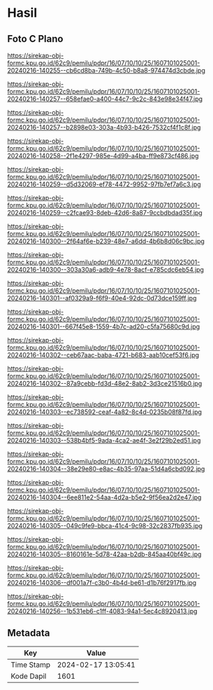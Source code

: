 # Hasil

## Foto C Plano

https://sirekap-obj-formc.kpu.go.id/62c9/pemilu/pdpr/16/07/10/10/25/1607101025001-20240216-140255--cb6cd8ba-749b-4c50-b8a8-974474d3cbde.jpg

https://sirekap-obj-formc.kpu.go.id/62c9/pemilu/pdpr/16/07/10/10/25/1607101025001-20240216-140257--658efae0-a400-44c7-9c2c-843e98e34f47.jpg

https://sirekap-obj-formc.kpu.go.id/62c9/pemilu/pdpr/16/07/10/10/25/1607101025001-20240216-140257--b2898e03-303a-4b93-b426-7532cf4f1c8f.jpg

https://sirekap-obj-formc.kpu.go.id/62c9/pemilu/pdpr/16/07/10/10/25/1607101025001-20240216-140258--2f1e4297-985e-4d99-a4ba-ff9e873cf486.jpg

https://sirekap-obj-formc.kpu.go.id/62c9/pemilu/pdpr/16/07/10/10/25/1607101025001-20240216-140259--d5d32069-ef78-4472-9952-97fb7ef7a6c3.jpg

https://sirekap-obj-formc.kpu.go.id/62c9/pemilu/pdpr/16/07/10/10/25/1607101025001-20240216-140259--c2fcae93-8deb-42d6-8a87-9ccbdbdad35f.jpg

https://sirekap-obj-formc.kpu.go.id/62c9/pemilu/pdpr/16/07/10/10/25/1607101025001-20240216-140300--2f64af6e-b239-48e7-a6dd-4b6b8d06c9bc.jpg

https://sirekap-obj-formc.kpu.go.id/62c9/pemilu/pdpr/16/07/10/10/25/1607101025001-20240216-140300--303a30a6-adb9-4e78-8acf-e785cdc6eb54.jpg

https://sirekap-obj-formc.kpu.go.id/62c9/pemilu/pdpr/16/07/10/10/25/1607101025001-20240216-140301--af0329a9-f6f9-40e4-92dc-0d73dce159ff.jpg

https://sirekap-obj-formc.kpu.go.id/62c9/pemilu/pdpr/16/07/10/10/25/1607101025001-20240216-140301--667f45e8-1559-4b7c-ad20-c5fa75680c9d.jpg

https://sirekap-obj-formc.kpu.go.id/62c9/pemilu/pdpr/16/07/10/10/25/1607101025001-20240216-140302--ceb67aac-baba-4721-b683-aab10cef53f6.jpg

https://sirekap-obj-formc.kpu.go.id/62c9/pemilu/pdpr/16/07/10/10/25/1607101025001-20240216-140302--87a9cebb-fd3d-48e2-8ab2-3d3ce21516b0.jpg

https://sirekap-obj-formc.kpu.go.id/62c9/pemilu/pdpr/16/07/10/10/25/1607101025001-20240216-140303--ec738592-ceaf-4a82-8c4d-0235b08f87fd.jpg

https://sirekap-obj-formc.kpu.go.id/62c9/pemilu/pdpr/16/07/10/10/25/1607101025001-20240216-140303--538b4bf5-9ada-4ca2-ae4f-3e2f29b2ed51.jpg

https://sirekap-obj-formc.kpu.go.id/62c9/pemilu/pdpr/16/07/10/10/25/1607101025001-20240216-140304--38e29e80-e8ac-4b35-97aa-51d4a6cbd092.jpg

https://sirekap-obj-formc.kpu.go.id/62c9/pemilu/pdpr/16/07/10/10/25/1607101025001-20240216-140304--6ee811e2-54aa-4d2a-b5e2-9f56ea2d2e47.jpg

https://sirekap-obj-formc.kpu.go.id/62c9/pemilu/pdpr/16/07/10/10/25/1607101025001-20240216-140305--049c9fe9-bbca-41c4-9c98-32c2837fb935.jpg

https://sirekap-obj-formc.kpu.go.id/62c9/pemilu/pdpr/16/07/10/10/25/1607101025001-20240216-140305--8160161e-5d78-42aa-b2db-845aa40bf49c.jpg

https://sirekap-obj-formc.kpu.go.id/62c9/pemilu/pdpr/16/07/10/10/25/1607101025001-20240216-140306--df001a7f-c3b0-4b4d-be61-d1b76f2917fb.jpg

https://sirekap-obj-formc.kpu.go.id/62c9/pemilu/pdpr/16/07/10/10/25/1607101025001-20240216-140256--1b531eb6-c1ff-4083-94a1-5ec4c8920413.jpg


## Metadata

| Key        | Value               |
| ---------- | ------------------- |
| Time Stamp | 2024-02-17 13:05:41 |
| Kode Dapil | 1601                |



